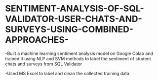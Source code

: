 # SENTIMENT-ANALYSIS-OF-SQL-VALIDATOR-USER-CHATS-AND-SURVEYS-USING-COMBINED-APPROACHES-
-Built a machine learning sentiment analysis model on Google Colab and trained it using NLP and SVM methods to label the sentiment of student chats and surveys from SQL Validator

-Used MS Excel to label and clean the collected training data
